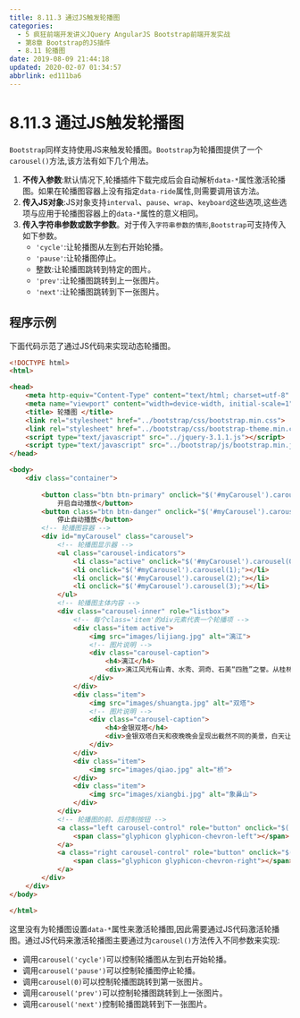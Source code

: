 ```yaml
---
title: 8.11.3 通过JS触发轮播图
categories: 
  - 5 疯狂前端开发讲义JQuery AngularJS Bootstrap前端开发实战
  - 第8章 Bootstrap的JS插件
  - 8.11 轮播图
date: 2019-08-09 21:44:18
updated: 2020-02-07 01:34:57
abbrlink: ed111ba6
---
```

# 8.11.3 通过JS触发轮播图 #
`Bootstrap`同样支持使用JS来触发轮播图。`Bootstrap`为轮播图提供了一个`carousel()`方法,该方法有如下几个用法。
1. **不传入参数**:默认情况下,轮播插件下载完成后会自动解析`data-*`属性激活轮播图。如果在轮播图容器上没有指定`data-ride`属性,则需要调用该方法。
2. **传入JS对象**:JS对象支持`interval`、`pause`、`wrap`、`keyboard`这些选项,这些选项与应用于轮播图容器上的`data-*`属性的意义相同。
3. **传入字符串参数或数字参数**。对于传入`字符串参数的情形`,`Bootstrap`可支持传入如下参数。
    - `'cycle'`:让轮播图从左到右开始轮播。
    - `'pause'`:让轮播图停止。
    - 整数:让轮播图跳转到特定的图片。
    - `'prev'`:让轮播图跳转到上一张图片。
    - `'next'`:让轮播图跳转到下一张图片。

## 程序示例 ##
下面代码示范了通过JS代码来实现动态轮播图。
```html
<!DOCTYPE html>
<html>

<head>
    <meta http-equiv="Content-Type" content="text/html; charset=utf-8" />
    <meta name="viewport" content="width=device-width, initial-scale=1">
    <title> 轮播图 </title>
    <link rel="stylesheet" href="../bootstrap/css/bootstrap.min.css">
    <link rel="stylesheet" href="../bootstrap/css/bootstrap-theme.min.css">
    <script type="text/javascript" src="../jquery-3.1.1.js"></script>
    <script type="text/javascript" src="../bootstrap/js/bootstrap.min.js"></script>
</head>

<body>
    <div class="container">
        
        <button class="btn btn-primary" onclick="$('#myCarousel').carousel('cycle');">
            开启自动播放</button>
        <button class="btn btn-danger" onclick="$('#myCarousel').carousel('pause');">
            停止自动播放</button>
        <!-- 轮播图容器 -->
        <div id="myCarousel" class="carousel">
            <!-- 轮播图显示器 -->
            <ul class="carousel-indicators">
                <li class="active" onclick="$('#myCarousel').carousel(0);"></li>
                <li onclick="$('#myCarousel').carousel(1);"></li>
                <li onclick="$('#myCarousel').carousel(2);"></li>
                <li onclick="$('#myCarousel').carousel(3);"></li>
            </ul>
            <!-- 轮播图主体内容 -->
            <div class="carousel-inner" role="listbox">
                <!-- 每个class='item'的div元素代表一个轮播项 -->
                <div class="item active">
                    <img src="images/lijiang.jpg" alt="漓江">
                    <!-- 图片说明 -->
                    <div class="carousel-caption">
                        <h4>漓江</h4>
                        <div>漓江风光有山青、水秀、洞奇、石美“四胜”之誉。从桂林至阳朔的83公里漓江河段，集中了桂林山水的精华，令人有“舟行碧波上，人在画中游”之感。</div>
                    </div>
                </div>
                <div class="item">
                    <img src="images/shuangta.jpg" alt="双塔">
                    <!-- 图片说明 -->
                    <div class="carousel-caption">
                        <h4>金银双塔</h4>
                        <div>金银双塔白天和夜晚晚会呈现出截然不同的美景，白天让人觉得庄严、肃穆，而当夜幕降临，在灯光的映照下，则给人以亲切温馨的感觉。</div>
                    </div>
                </div>
                <div class="item">
                    <img src="images/qiao.jpg" alt="桥">
                </div>
                <div class="item">
                    <img src="images/xiangbi.jpg" alt="象鼻山">
                </div>
            </div>
            <!-- 轮播图的前、后控制按钮 -->
            <a class="left carousel-control" role="button" onclick="$('#myCarousel').carousel('prev');">
                <span class="glyphicon glyphicon-chevron-left"></span>
            </a>
            <a class="right carousel-control" role="button" onclick="$('#myCarousel').carousel('next');">
                <span class="glyphicon glyphicon-chevron-right"></span>
            </a>
        </div>
    </div>
</body>

</html>
```
这里没有为轮播图设置`data-*`属性来激活轮播图,因此需要通过JS代码激活轮播图。通过JS代码来激活轮播图主要通过为`carousel()`方法传入不同参数来实现:
- 调用`carousel('cycle')`可以控制轮播图从左到右开始轮播。
- 调用`carousel('pause')`可以控制轮播图停止轮播。
- 调用`carousel(0)`可以控制轮播图跳转到第一张图片。
- 调用`carousel('prev')`可以控制轮播图跳转到上一张图片。
- 调用`carousel('next')`控制轮播图跳转到下一张图片。



